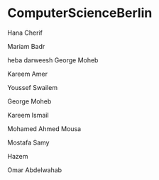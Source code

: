 
# ComputerScienceBerlin

Hana Cherif

Mariam Badr

heba darweesh
George Moheb

Kareem Amer

Youssef Swailem

George Moheb

Kareem Ismail

Mohamed Ahmed Mousa

Mostafa Samy

Hazem

Omar Abdelwahab